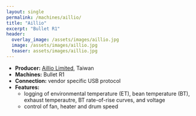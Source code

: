 ```yaml
---
layout: single
permalink: /machines/aillio/
title: "Aillio"
excerpt: "Bullet R1"
header:
  overlay_image: /assets/images/aillio.jpg
  image: /assets/images/aillio.jpg
  teaser: assets/images/aillio.jpg
---
```


* __Producer:__ [Aillio Limited](https://aillio.com), Taiwan
* __Machines:__ Bullet R1
* __Connection:__ vendor specific USB protocol
* __Features:__ 
  - logging of environmental temperature (ET), bean temperature (BT), exhaust temperautre, BT rate-of-rise curves, and voltage
  - control of fan, heater and drum speed